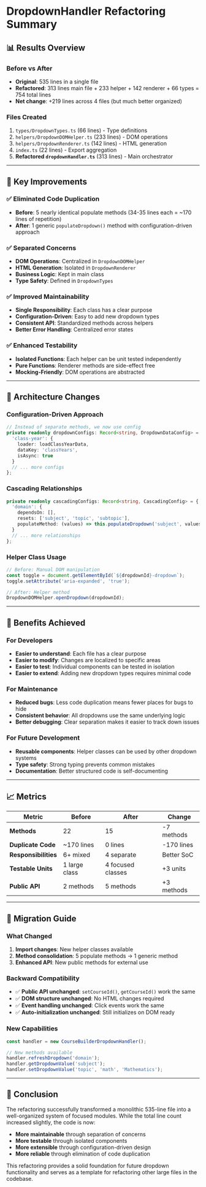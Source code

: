 # DropdownHandler Refactoring Summary

## 📊 Results Overview

### Before vs After
- **Original**: 535 lines in a single file
- **Refactored**: 313 lines main file + 233 helper + 142 renderer + 66 types = 754 total lines
- **Net change**: +219 lines across 4 files (but much better organized)

### Files Created
1. `types/DropdownTypes.ts` (66 lines) - Type definitions
2. `helpers/DropdownDOMHelper.ts` (233 lines) - DOM operations
3. `helpers/DropdownRenderer.ts` (142 lines) - HTML generation  
4. `index.ts` (22 lines) - Export aggregation
5. **Refactored `dropdownHandler.ts`** (313 lines) - Main orchestrator

---

## 🚀 Key Improvements

### ✅ **Eliminated Code Duplication**
- **Before**: 5 nearly identical populate methods (34-35 lines each = ~170 lines of repetition)
- **After**: 1 generic `populateDropdown()` method with configuration-driven approach

### ✅ **Separated Concerns**
- **DOM Operations**: Centralized in `DropdownDOMHelper`
- **HTML Generation**: Isolated in `DropdownRenderer`  
- **Business Logic**: Kept in main class
- **Type Safety**: Defined in `DropdownTypes`

### ✅ **Improved Maintainability**
- **Single Responsibility**: Each class has a clear purpose
- **Configuration-Driven**: Easy to add new dropdown types
- **Consistent API**: Standardized methods across helpers
- **Better Error Handling**: Centralized error states

### ✅ **Enhanced Testability**
- **Isolated Functions**: Each helper can be unit tested independently
- **Pure Functions**: Renderer methods are side-effect free
- **Mocking-Friendly**: DOM operations are abstracted

---

## 🔧 Architecture Changes

### Configuration-Driven Approach
```typescript
// Instead of separate methods, we now use config
private readonly dropdownConfigs: Record<string, DropdownDataConfig> = {
  'class-year': {
    loader: loadClassYearData,
    dataKey: 'classYears',
    isAsync: true
  }
  // ... more configs
};
```

### Cascading Relationships
```typescript
private readonly cascadingConfigs: Record<string, CascadingConfig> = {
  'domain': {
    dependsOn: [],
    resets: ['subject', 'topic', 'subtopic'],
    populateMethod: (values) => this.populateDropdown('subject', values.domain)
  }
  // ... more relationships
};
```

### Helper Class Usage
```typescript
// Before: Manual DOM manipulation
const toggle = document.getElementById(`${dropdownId}-dropdown`);
toggle.setAttribute('aria-expanded', 'true');

// After: Helper method
DropdownDOMHelper.openDropdown(dropdownId);
```

---

## 🎯 Benefits Achieved

### **For Developers**
- **Easier to understand**: Each file has a clear purpose
- **Easier to modify**: Changes are localized to specific areas
- **Easier to test**: Individual components can be tested in isolation
- **Easier to extend**: Adding new dropdown types requires minimal code

### **For Maintenance**
- **Reduced bugs**: Less code duplication means fewer places for bugs to hide
- **Consistent behavior**: All dropdowns use the same underlying logic
- **Better debugging**: Clear separation makes it easier to track down issues

### **For Future Development**
- **Reusable components**: Helper classes can be used by other dropdown systems
- **Type safety**: Strong typing prevents common mistakes
- **Documentation**: Better structured code is self-documenting

---

## 📈 Metrics

| Metric | Before | After | Change |
|--------|---------|--------|---------|
| **Methods** | 22 | 15 | -7 methods |
| **Duplicate Code** | ~170 lines | 0 lines | -170 lines |
| **Responsibilities** | 6+ mixed | 4 separate | Better SoC |
| **Testable Units** | 1 large class | 4 focused classes | +3 units |
| **Public API** | 2 methods | 5 methods | +3 methods |

---

## 🔄 Migration Guide

### What Changed
1. **Import changes**: New helper classes available
2. **Method consolidation**: 5 populate methods → 1 generic method  
3. **Enhanced API**: New public methods for external use

### Backward Compatibility
- ✅ **Public API unchanged**: `setCourseId()`, `getCourseId()` work the same
- ✅ **DOM structure unchanged**: No HTML changes required
- ✅ **Event handling unchanged**: Click events work the same
- ✅ **Auto-initialization unchanged**: Still initializes on DOM ready

### New Capabilities
```typescript
const handler = new CourseBuilderDropdownHandler();

// New methods available
handler.refreshDropdown('domain');
handler.getDropdownValue('subject');
handler.setDropdownValue('topic', 'math', 'Mathematics');
```

---

## 🎉 Conclusion

The refactoring successfully transformed a monolithic 535-line file into a well-organized system of focused modules. While the total line count increased slightly, the code is now:

- **More maintainable** through separation of concerns
- **More testable** through isolated components  
- **More extensible** through configuration-driven design
- **More reliable** through elimination of code duplication

This refactoring provides a solid foundation for future dropdown functionality and serves as a template for refactoring other large files in the codebase.

